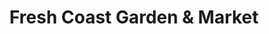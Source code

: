 ---
title: "Fresh Coast Garden & Market"
url: /rogers-city/fresh-coast-garden-und-market/
shop: Garten-Center
---